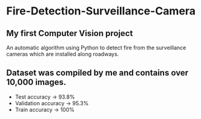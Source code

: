 # Fire-Detection-Surveillance-Camera
## My first Computer Vision project
An automatic algorithm using Python to detect fire from the surveillance cameras which are installed along roadways.

## Dataset was compiled by me and contains over 10,000 images.

- Test accuracy -> 93.8%
- Validation accuracy -> 95.3%
- Train accuracy -> 100%
